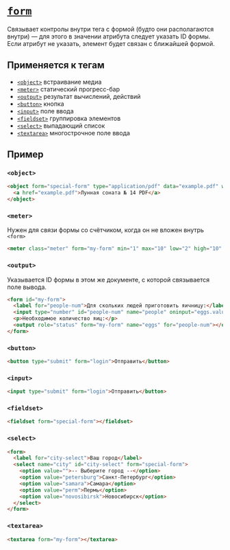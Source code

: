 # [`form`](../index.md)

Cвязывает контролы внутри тега с формой (будто они располагаются внутри) — для этого в значении атрибута следует указать ID формы. Если атрибут не указать, элемент будет связан с ближайшей формой.

## Применяется к тегам

- [`<object>`](../Tags/object.md) встраивание медиа
- [`<meter>`](../Tags/meter.md) статический прогресс-бар
- [`<output>`](../Tags/output.md) результат вычислений, действий
- [`<button>`](../Tags/button.md) кнопка
- [`<input>`](../Tags/input.md) поле ввода
- [`<fieldset>`](../Tags/fieldset.md) группировка элементов
- [`<select>`](../Tags/select.md) выпадающий список
- [`<textarea>`](../Tags/textarea.md) многострочное поле ввода

## Пример

### `<object>`

```html
<object form="special-form" type="application/pdf" data="example.pdf" width="600" height="700">
  <a href="example.pdf">Лунная соната № 14 PDF</a>
</object>
```

### `<meter>`

Нужен для связи формы со счётчиком, когда он не вложен внутрь `<form>`

```html
<meter class="meter" form="my-form" min="1" max="10" low="2" high="10" value="3"></meter>
```

### `<output>`

Указывается ID формы в этом же документе, с которой связывается поле вывода.

```html
<form id="my-form">
  <label for="people-num">Для скольких людей приготовить яичницу:</label>
  <input type="number" id="people-num" name="people" oninput="eggs.value = (parseInt(people.value) * 2)" />
  <p>Необходимое количество яиц:</p>
  <output role="status" form="my-form" name="eggs" for="people-num"></output>
</form>
```

### `<button>`

```html
<button type="submit" form="login">Отправить</button>
```

### `<input>`

```html
<input type="submit" form="login">Отправить</button>
```

### `<fieldset>`

```html
<fieldset form="special-form"></fieldset>
```

### `<select>`

```html
<form>
  <label for="city-select">Ваш город</label>
  <select name="city" id="city-select" form="special-form">
    <option value="">-- Выберите город --</option>
    <option value="petersburg">Санкт-Петербург</option>
    <option value="samara">Самара</option>
    <option value="perm">Пермь</option>
    <option value="novosibirsk">Новосибирск</option>
  </select>
</form>
```

### `<textarea>`

```html
<textarea form="my-form"></textarea>
```
